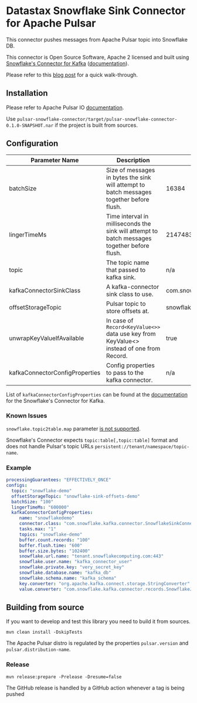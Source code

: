 # Datastax Snowflake Sink Connector for Apache Pulsar

This connector pushes messages from Apache Pulsar topic into Snowflake DB.

This connector is Open Source Software, Apache 2 licensed and built using [Snowflake's Connector for Kafka](https://github.com/snowflakedb/snowflake-kafka-connector) ([documentation](https://docs.snowflake.com/en/user-guide/kafka-connector.html)).

Please refer to this [blog post](https://medium.com/building-the-open-data-stack/datastax-presents-snowflake-sink-connector-for-apache-pulsar-53629b196064) for a quick walk-through.

## Installation

Please refer to Apache Pulsar IO [documentation](https://pulsar.apache.org/docs/en/io-use/).

Use `pulsar-snowflake-connector/target/pulsar-snowflake-connector-0.1.0-SNAPSHOT.nar` if the project is built from sources.

## Configuration

| Parameter Name  | Description | Default value |
|-----------------|-------------|---------------|
|batchSize|Size of messages in bytes the sink will attempt to batch messages together before flush.|16384|
|lingerTimeMs|Time interval in milliseconds the sink will attempt to batch messages together before flush.|2147483647|
|topic|The topic name that passed to kafka sink.|n/a|
|kafkaConnectorSinkClass|A kafka-connector sink class to use.|com.snowflake.kafka.connector.SnowflakeSinkConnector|
|offsetStorageTopic|Pulsar topic to store offsets at.|snowflake-sink-offsets|
|unwrapKeyValueIfAvailable|In case of `Record<KeyValue<>>` data use key from KeyValue<> instead of one from Record.|true|
|kafkaConnectorConfigProperties|Config properties to pass to the kafka connector.|n/a|

List of `kafkaConnectorConfigProperties` can be found at the [documentation](https://docs.snowflake.com/en/user-guide/kafka-connector-install.html#kafka-configuration-properties) for the Snowflake's Connector for Kafka.

### Known Issues

`snowflake.topic2table.map` parameter [is not supported](https://github.com/snowflakedb/snowflake-kafka-connector/issues/337).

Snowflake's Connector expects `topic:table[,topic:table]` format and does not handle Pulsar's topic URLs `persistent://tenant/namespace/topic-name`.

### Example

```yaml
processingGuarantees: "EFFECTIVELY_ONCE"
configs:
  topic: "snowflake-demo"
  offsetStorageTopic: "snowflake-sink-offsets-demo"
  batchSize: "100"
  lingerTimeMs: "600000"
  kafkaConnectorConfigProperties:
     name: "snowflakedemo"
     connector.class: "com.snowflake.kafka.connector.SnowflakeSinkConnector"
     tasks.max: "1"
     topics: "snowflake-demo"
     buffer.count.records: "100"
     buffer.flush.time: "600"
     buffer.size.bytes: "102400"
     snowflake.url.name: "tenant.snowflakecomputing.com:443"
     snowflake.user.name: "kafka_connector_user"
     snowflake.private.key: "very_secret_key"
     snowflake.database.name: "kafka_db"
     snowflake.schema.name: "kafka_schema"
     key.converter: "org.apache.kafka.connect.storage.StringConverter"
     value.converter: "com.snowflake.kafka.connector.records.SnowflakeJsonConverter"
```

## Building from source

If you want to develop and test this library you need to build it from sources.

```shell
mvn clean install -DskipTests
```

The Apache Pulsar distro is regulated by the properties `pulsar.version` and `pulsar.distribution-name`.

### Release

```shell
mvn release:prepare -Prelease -Dresume=false
```

The GitHub release is handled by a GitHub action whenever a tag is being pushed